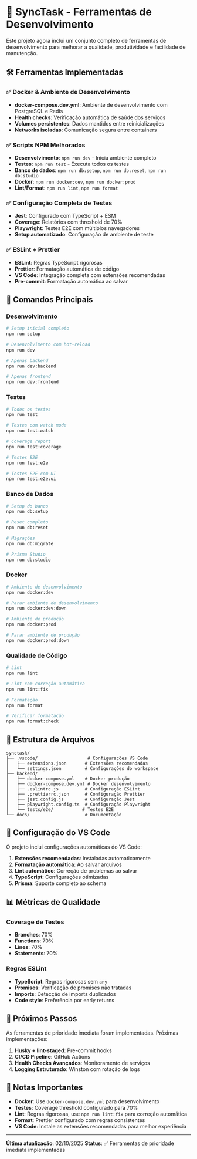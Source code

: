 # 🚀 SyncTask - Ferramentas de Desenvolvimento

Este projeto agora inclui um conjunto completo de ferramentas de desenvolvimento para melhorar a qualidade, produtividade e facilidade de manutenção.

## 🛠️ Ferramentas Implementadas

### ✅ Docker & Ambiente de Desenvolvimento
- **docker-compose.dev.yml**: Ambiente de desenvolvimento com PostgreSQL e Redis
- **Health checks**: Verificação automática de saúde dos serviços
- **Volumes persistentes**: Dados mantidos entre reinicializações
- **Networks isoladas**: Comunicação segura entre containers

### ✅ Scripts NPM Melhorados
- **Desenvolvimento**: `npm run dev` - Inicia ambiente completo
- **Testes**: `npm run test` - Executa todos os testes
- **Banco de dados**: `npm run db:setup`, `npm run db:reset`, `npm run db:studio`
- **Docker**: `npm run docker:dev`, `npm run docker:prod`
- **Lint/Format**: `npm run lint`, `npm run format`

### ✅ Configuração Completa de Testes
- **Jest**: Configurado com TypeScript + ESM
- **Coverage**: Relatórios com threshold de 70%
- **Playwright**: Testes E2E com múltiplos navegadores
- **Setup automatizado**: Configuração de ambiente de teste

### ✅ ESLint + Prettier
- **ESLint**: Regras TypeScript rigorosas
- **Prettier**: Formatação automática de código
- **VS Code**: Integração completa com extensões recomendadas
- **Pre-commit**: Formatação automática ao salvar

## 🚀 Comandos Principais

### Desenvolvimento
```bash
# Setup inicial completo
npm run setup

# Desenvolvimento com hot-reload
npm run dev

# Apenas backend
npm run dev:backend

# Apenas frontend
npm run dev:frontend
```

### Testes
```bash
# Todos os testes
npm run test

# Testes com watch mode
npm run test:watch

# Coverage report
npm run test:coverage

# Testes E2E
npm run test:e2e

# Testes E2E com UI
npm run test:e2e:ui
```

### Banco de Dados
```bash
# Setup do banco
npm run db:setup

# Reset completo
npm run db:reset

# Migrações
npm run db:migrate

# Prisma Studio
npm run db:studio
```

### Docker
```bash
# Ambiente de desenvolvimento
npm run docker:dev

# Parar ambiente de desenvolvimento
npm run docker:dev:down

# Ambiente de produção
npm run docker:prod

# Parar ambiente de produção
npm run docker:prod:down
```

### Qualidade de Código
```bash
# Lint
npm run lint

# Lint com correção automática
npm run lint:fix

# Formatação
npm run format

# Verificar formatação
npm run format:check
```

## 📁 Estrutura de Arquivos

```
synctask/
├── .vscode/                   # Configurações VS Code
│   ├── extensions.json       # Extensões recomendadas
│   └── settings.json         # Configurações do workspace
├── backend/
│   ├── docker-compose.yml    # Docker produção
│   ├── docker-compose.dev.yml # Docker desenvolvimento
│   ├── .eslintrc.js          # Configuração ESLint
│   ├── .prettierrc.json      # Configuração Prettier
│   ├── jest.config.js        # Configuração Jest
│   ├── playwright.config.ts  # Configuração Playwright
│   └── tests/e2e/           # Testes E2E
└── docs/                     # Documentação
```

## 🔧 Configuração do VS Code

O projeto inclui configurações automáticas do VS Code:

1. **Extensões recomendadas**: Instaladas automaticamente
2. **Formatação automática**: Ao salvar arquivos
3. **Lint automático**: Correção de problemas ao salvar
4. **TypeScript**: Configurações otimizadas
5. **Prisma**: Suporte completo ao schema

## 📊 Métricas de Qualidade

### Coverage de Testes
- **Branches**: 70%
- **Functions**: 70%
- **Lines**: 70%
- **Statements**: 70%

### Regras ESLint
- **TypeScript**: Regras rigorosas sem `any`
- **Promises**: Verificação de promises não tratadas
- **Imports**: Detecção de imports duplicados
- **Code style**: Preferência por early returns

## 🎯 Próximos Passos

As ferramentas de prioridade imediata foram implementadas. Próximas implementações:

1. **Husky + lint-staged**: Pre-commit hooks
2. **CI/CD Pipeline**: GitHub Actions
3. **Health Checks Avançados**: Monitoramento de serviços
4. **Logging Estruturado**: Winston com rotação de logs

## 📝 Notas Importantes

- **Docker**: Use `docker-compose.dev.yml` para desenvolvimento
- **Testes**: Coverage threshold configurado para 70%
- **Lint**: Regras rigorosas, use `npm run lint:fix` para correção automática
- **Format**: Prettier configurado com regras consistentes
- **VS Code**: Instale as extensões recomendadas para melhor experiência

---

**Última atualização**: 02/10/2025
**Status**: ✅ Ferramentas de prioridade imediata implementadas
